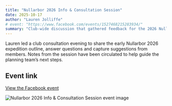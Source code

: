 ```yaml
---
title: "Nullarbor 2026 Info & Consultation Session"
date: 2025-10-17
author: "Lauren Jolliffe"
# event: "https://www.facebook.com/events/1527468215283934/"
summary: "Club-wide discussion that gathered feedback for the 2026 Nullarbor expedition plan."
---
```

Lauren led a club consultation evening to share the early Nullarbor 2026 expedition outline, answer questions and capture suggestions from members. Notes from the session have been circulated to help guide the planning team’s next steps.

## Event link

[View the Facebook event](https://www.facebook.com/events/1527468215283934/)

![Nullarbor 2026 Info & Consultation Session event image](https://scontent.fcbr2-1.fna.fbcdn.net/v/t39.30808-6/558100048_2432526960530830_2179027973579088027_n.jpg?stp=dst-jpg_s206x206_tt6&_nc_cat=104&ccb=1-7&_nc_sid=75d36f&_nc_ohc=ldcT964ukswQ7kNvwHZfdl4&_nc_oc=AdktIWh0GgahjdLxr7nQY0gBnHgxXAS7iU6I8fAYZ-cPy5llYFMpbsHqXXjVvEaXd_Q&_nc_zt=23&_nc_ht=scontent.fcbr2-1.fna&_nc_gid=NYK_2BViBEHMCRySYiYAhA&oh=00_Afe1291cc-MpZ0NzYTFvF3da07qmFKTNI57JpXqDG_Hpew&oe=68F18AFB)
